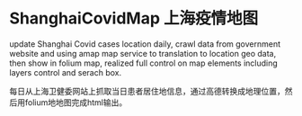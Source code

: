 # ShanghaiCovidMap 上海疫情地图
update Shanghai Covid cases location daily, crawl data from government website and using amap map service to translation to location geo data, then show in folium map, realized full control on map elements including layers control and serach box.

每日从上海卫健委网站上抓取当日患者居住地信息，通过高德转换成地理位置，然后用folium地地图完成html输出。
